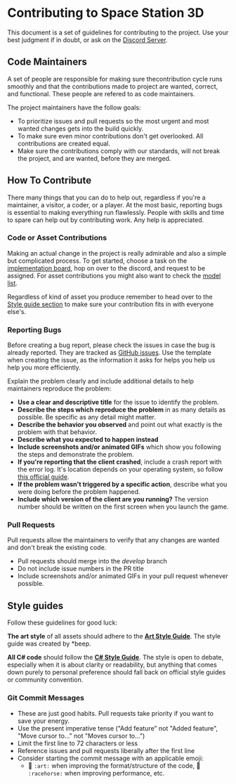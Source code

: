 # Contributing to Space Station 3D

This document is a set of guidelines for contributing to the project.
Use your best judgment if in doubt, or ask on the [Discord Server](https://discord.gg/Z3sPhyS).

## Code Maintainers

A set of people are responsible for making sure thecontribution cycle runs smoothly and that the contributions made to project are wanted, correct, and functional.
These people are refered to as code maintainers.

The project maintainers have the follow goals:

* To prioritize issues and pull requests so the most urgent and most wanted changes gets into the build quickly.
* To make sure even minor contributions don't get overlooked. All contributions are created equal.
* Make sure the contributions comply with our standards, will not break the project, and are wanted, before they are merged.

## How To Contribute

There many things that you can do to help out, regardless if you're a maintainer, a visitor, a coder, or a player. At the most basic, reporting bugs is essential to making everything run flawlessly. People with skills and time to spare can help out by contributing work. Any help is appreciated.

### Code or Asset Contributions

Making an actual change in the project is really admirable and also a simple but complicated process. To get started, choose a task on the [implementation board](https://github.com/RE-SS3D/SS3D/projects/2), hop on over to the discord, and request to be assigned. For asset contributions you might also want to check the [model list](https://trello.com/b/ZVcDitv0/ss3d-model-list).

Regardless of kind of asset you produce remember to head over to the [Style guide section](#style-guides) to make sure your contribution fits in with everyone else's.

### Reporting Bugs

Before creating a bug report, please check the issues in case the bug is already reported.
They are tracked as [GitHub issues](https://guides.github.com/features/issues/).
Use the template when creating the issue, as the information it asks for helps you help us help you more efficiently.

Explain the problem clearly and include additional details to help maintainers reproduce the problem:

* **Use a clear and descriptive title** for the issue to identify the problem.
* **Describe the steps which reproduce the problem** in as many details as possible. Be specific as any detail might matter.
* **Describe the behavior you observed** and point out what exactly is the problem with that behavior.
* **Describe what you expected to happen instead**
* **Include screenshots and/or animated GIFs** which show you following the steps and demonstrate the problem.
* **If you're reporting that the client crashed**, include a crash report with the error log. It's location depends on your operating system, so follow [this official guide](https://docs.unity3d.com/Manual/LogFiles.html).
* **If the problem wasn't triggered by a specific action**, describe what you were doing before the problem happened.
* **Include which version of the client are you running?** The version number should be written on the first screen when you launch the game.

### Pull Requests

Pull requests allow the maintainers to verify that any changes are wanted and don't break the existing code.

* Pull requests should merge into the *develop* branch
* Do not include issue numbers in the PR title
* Include screenshots and/or animated GIFs in your pull request whenever possible.

## Style guides

Follow these guidelines for good luck:

**The art style** of all assets should adhere to the **[Art Style Guide](StyleGuides/ART.md)**. The style guide was created by *beep.

**All C# code** should follow the **[C# Style Guide](StyleGuides/C_SHARP.md)**. The style is open to debate, especially when it is about clarity or readability, but anything that comes down purely to personal preference should fall back on official style guides or community convention.

### Git Commit Messages

* These are just good habits. Pull requests take priority if you want to save your energy.
* Use the present imperative tense ("Add feature" not "Added feature", "Move cursor to..." not "Moves cursor to...")
* Limit the first line to 72 characters or less
* Reference issues and pull requests liberally after the first line
* Consider starting the commit message with an applicable emoji:
  * :art: `:art:` when improving the format/structure of the code, :racehorse: `:racehorse:` when improving performance, etc.
